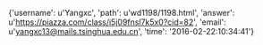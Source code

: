 {'username': u'Yangxc', 'path': u'wd1198/1198.html', 'answer': u'https://piazza.com/class/i5j09fnsl7k5x0?cid=82', 'email': u'yangxc13@mails.tsinghua.edu.cn', 'time': '2016-02-22:10:34:41'}